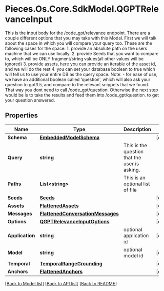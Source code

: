 # Pieces.Os.Core.SdkModel.QGPTRelevanceInput
This is the input body for the /code_gpt/relevance endpoint.  There are a couple different options that you may take with this Model.  First we will talk about the space in which you will compare your query too. These are the following cases for the space. 1. provide an absolute path on the users machine that we can use locally. 2. provide Seeds that you want to compare to, which will be ONLY fragment/string values(all other values will be ignored) 3. provide assets, here you can provide an iterable of the asset id, and we will do the rest 4. you can set your database boolean to true which will tell us to use your entire DB as the query space.  Note: - for ease of use, we have an additional boolean called 'question', which will also ask your question to gpt3.5, and compare to the relevant snippets that we found. That way you dont need to call /code_gpt/question. Otherwise the next step would be is to take the results and feed them into /code_gpt/question. to get your question answered.

## Properties

Name | Type | Description | Notes
------------ | ------------- | ------------- | -------------
**Schema** | [**EmbeddedModelSchema**](EmbeddedModelSchema.md) |  | [optional] 
**Query** | **string** | This is the question that the user is asking. | 
**Paths** | **List&lt;string&gt;** | This is an optional list of file || folder paths. | [optional] 
**Seeds** | [**Seeds**](Seeds.md) |  | [optional] 
**Assets** | [**FlattenedAssets**](FlattenedAssets.md) |  | [optional] 
**Messages** | [**FlattenedConversationMessages**](FlattenedConversationMessages.md) |  | [optional] 
**Options** | [**QGPTRelevanceInputOptions**](QGPTRelevanceInputOptions.md) |  | [optional] 
**Application** | **string** | optional application id | [optional] 
**Model** | **string** | optional model id | [optional] 
**Temporal** | [**TemporalRangeGrounding**](TemporalRangeGrounding.md) |  | [optional] 
**Anchors** | [**FlattenedAnchors**](FlattenedAnchors.md) |  | [optional] 

[[Back to Model list]](../README.md#documentation-for-models) [[Back to API list]](../README.md#documentation-for-api-endpoints) [[Back to README]](../README.md)


